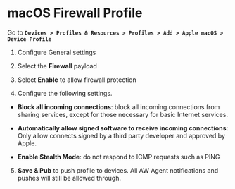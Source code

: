 # macOS Firewall Profile

Go to **`Devices > Profiles & Resources > Profiles > Add > Apple macOS > Device
Profile`**

1.  Configure General settings 

2.  Select the **Firewall** payload

3.  Select **Enable** to allow firewall protection

4.  Configure the following settings.

-   **Block all incoming connections**: block all incoming connections from
    sharing services, except for those necessary for basic Internet services. 

-   **Automatically allow signed software to receive incoming connections**:
    Only allow connects signed by a third party developer and approved by Apple.

-   **Enable Stealth Mode**: do not respond to ICMP requests such as PING

5.  **Save & Pub** to push profile to devices. All AW Agent notifications and
    pushes will still be allowed through. 

